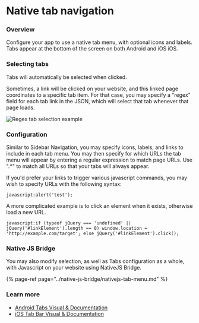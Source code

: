 # Native tab navigation

### **Overview**

Configure your app to use a native tab menu, with optional icons and labels. Tabs appear at the bottom of the screen on both Android and iOS iOS.

### **Selecting tabs**

Tabs will automatically be selected when clicked.

Sometimes, a link will be clicked on your website, and this linked page coordinates to a specific tab item. For that case, you may specify a "regex" field for each tab link in the JSON, which will select that tab whenever that page loads.

![Regex tab selection example](https://gonative.io/docs/tabs_regex.png)

### **Configuration**

Similar to Sidebar Navigation, you may specify icons, labels, and links to include in each tab menu. You may then specify for which URLs the tab menu will appear by entering a regular expression to match page URLs. Use ".\*" to match all URLs so that your tabs will always appear.

If you'd prefer your links to trigger various javascript commands, you may wish to specify URLs with the following syntax:

```text
javascript:alert('test');
```

A more complicated example is to click an element when it exists, otherwise load a new URL.

```text
javascript:if (typeof jQuery === 'undefined' || jQuery('#linkElement').length == 0) window.location = 'http://example.com/target'; else jQuery('#linkElement').click();
```

### Native JS Bridge

You may also modify selection, as well as Tabs configuration as a whole, with Javascript on your website using NativeJS Bridge.

{% page-ref page="../native-js-bridge/nativejs-tab-menu.md" %}

### **Learn more**

* [Android Tabs Visual & Documentation](http://developer.android.com/design/building-blocks/tabs.html)
* [iOS Tab Bar Visual & Documentation](https://developer.apple.com/ios/human-interface-guidelines/ui-bars/tab-bars/)

